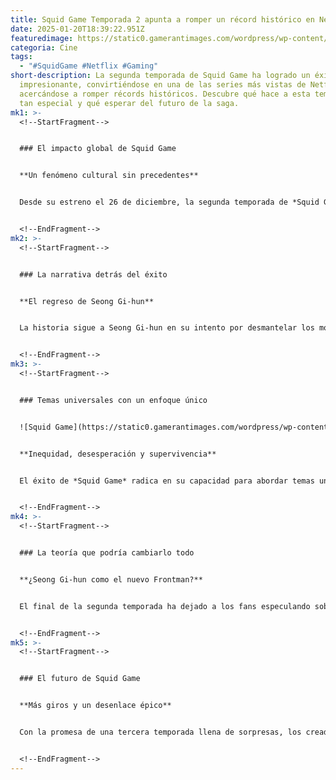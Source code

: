 ```yaml
---
title: Squid Game Temporada 2 apunta a romper un récord histórico en Netflix
date: 2025-01-20T18:39:22.951Z
featuredimage: https://static0.gamerantimages.com/wordpress/wp-content/uploads/2025/01/untitled-design-1.jpg?q=70&fit=crop&w=1140&h=&dpr=1
categoria: Cine
tags:
  - "#SquidGame #Netflix #Gaming"
short-description: La segunda temporada de Squid Game ha logrado un éxito
  impresionante, convirtiéndose en una de las series más vistas de Netflix y
  acercándose a romper récords históricos. Descubre qué hace a esta temporada
  tan especial y qué esperar del futuro de la saga.
mk1: >-
  <!--StartFragment-->


  ### El impacto global de Squid Game


  **Un fenómeno cultural sin precedentes**


  Desde su estreno el 26 de diciembre, la segunda temporada de *Squid Game* ha cautivado a audiencias en todo el mundo, acumulando 152.5 millones de visualizaciones y posicionándose como la tercera serie más vista de Netflix. Con una narrativa impactante y escenas llenas de tensión, esta temporada ha recibido elogios tanto de críticos como del público, consolidando su lugar entre los gigantes del streaming como *Wednesday* y la primera temporada de *Squid Game*.


  <!--EndFragment-->
mk2: >-
  <!--StartFragment-->


  ### La narrativa detrás del éxito


  **El regreso de Seong Gi-hun**


  La historia sigue a Seong Gi-hun en su intento por desmantelar los mortales juegos. Sin embargo, descubre que cambiar la mentalidad de las personas cuando el dinero está involucrado es más difícil de lo que parece. Esta temporada presenta alianzas inesperadas, desafíos emocionales y una perspectiva renovada que mantiene a los espectadores al borde de sus asientos.


  <!--EndFragment-->
mk3: >-
  <!--StartFragment-->


  ### Temas universales con un enfoque único


  ![Squid Game](https://static0.gamerantimages.com/wordpress/wp-content/uploads/2025/01/a-lady-holding-a-gun-on-squid-game-season-2.jpg?q=49&fit=crop&w=825&dpr=2 "Squid Game")


  **Inequidad, desesperación y supervivencia**


  El éxito de *Squid Game* radica en su capacidad para abordar temas universales desde una perspectiva intensamente local. La combinación de drama psicológico, comentario social y acción visceral resuena con audiencias globales. Los icónicos escenarios pastel y los juegos infantiles transformados en desafíos mortales subrayan la crueldad de la naturaleza humana, dejando una marca visual y emocional en los espectadores.


  <!--EndFragment-->
mk4: >-
  <!--StartFragment-->


  ### La teoría que podría cambiarlo todo


  **¿Seong Gi-hun como el nuevo Frontman?**


  El final de la segunda temporada ha dejado a los fans especulando sobre lo que podría ocurrir en la tercera entrega. Una popular teoría sugiere que Gi-hun podría seguir un camino similar al Frontman, pasando de ser un héroe a un villano en un giro inesperado. Si esto se confirma, ofrecería un poderoso mensaje sobre cómo el entorno y las circunstancias moldean a las personas.


  <!--EndFragment-->
mk5: >-
  <!--StartFragment-->


  ### El futuro de Squid Game


  **Más giros y un desenlace épico**


  Con la promesa de una tercera temporada llena de sorpresas, los creadores han asegurado que los próximos episodios explorarán nuevas dimensiones de los personajes y su mundo. Esta última entrega podría redefinir la serie y consolidarla como una de las narrativas más impactantes del streaming.


  <!--EndFragment-->
---
```

